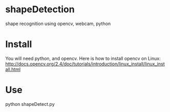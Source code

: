 # shapeDetection
shape recognition using opencv, webcam, python

# Install
You will need python, and opencv.
Here is how to install opencv on Linux:
http://docs.opencv.org/2.4/doc/tutorials/introduction/linux_install/linux_install.html

# Use
python shapeDetect.py
